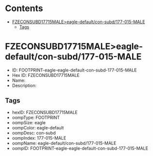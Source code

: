 



Contents
========

* [FZECONSUBD17715MALE>eagle-default/con-subd/177-015-MALE](#fzeconsubd17715maleeagle-defaultcon-subd177-015-male)
	* [Tags](#tags)

# FZECONSUBD17715MALE>eagle-default/con-subd/177-015-MALE

- ID: FOOTPRINT-eagle-eagle-default-con-subd-177-015-MALE
- Hex ID: FZECONSUBD17715MALE
- Name: 
- Description: 

## Tags

- hexID: FZECONSUBD17715MALE
- oompType: FOOTPRINT
- oompSize: eagle
- oompColor: eagle-default
- oompDesc: con-subd
- oompIndex: 177-015-MALE
- oompName: eagle-default/con-subd/177-015-MALE
- oompID: FOOTPRINT-eagle-eagle-default-con-subd-177-015-MALE
